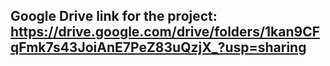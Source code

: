 ## Google Drive link for the project: https://drive.google.com/drive/folders/1kan9CFqFmk7s43JoiAnE7PeZ83uQzjX_?usp=sharing
